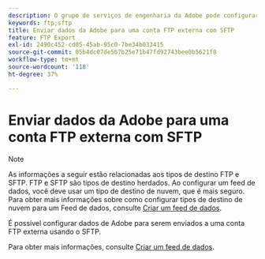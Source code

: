 ```yaml
---
description: O grupo de serviços de engenharia da Adobe pode configurar um projeto personalizado e redirecionar seus dados para uma conta FTP externa por meio de um SFTP.
keywords: ftp;sftp
title: Enviar dados da Adobe para uma conta FTP externa com SFTP
feature: FTP Export
exl-id: 2490c452-cd05-45ab-95c0-7be34b033415
source-git-commit: 05b4dc07de567b25e71b47fd92743bee0b5621f8
workflow-type: tm+mt
source-wordcount: '118'
ht-degree: 37%

---
```


# Enviar dados da Adobe para uma conta FTP externa com SFTP

>[!NOTE]
>
>As informações a seguir estão relacionadas aos tipos de destino FTP e SFTP. FTP e SFTP são tipos de destino herdados. Ao configurar um feed de dados, você deve usar um tipo de destino de nuvem, que é mais seguro. Para obter mais informações sobre como configurar tipos de destino de nuvem para um Feed de dados, consulte [Criar um feed de dados](/help/export/analytics-data-feed/create-feed.md).

É possível configurar dados de Adobe para serem enviados a uma conta FTP externa usando o SFTP.

Para obter mais informações, consulte [Criar um feed de dados](/help/export/analytics-data-feed/create-feed.md).
